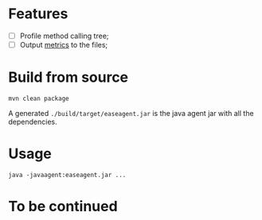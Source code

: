 # Features

* [ ] Profile method calling tree;
* [ ] Output [metrics](http://metrics.dropwizard.io/) to the files;

# Build from source

```
mvn clean package
```

A generated `./build/target/easeagent.jar` is the java agent jar with all the dependencies.

# Usage

```
java -javaagent:easeagent.jar ...
```

# To be continued